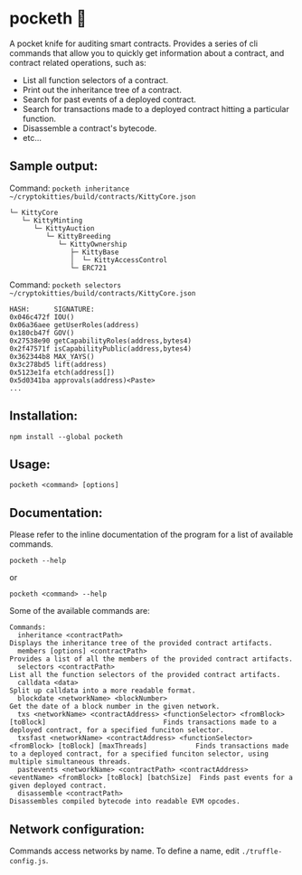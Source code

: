 # pocketh :rocket:
A pocket knife for auditing smart contracts. Provides a series of cli commands that allow you to quickly get information about a contract, and contract related operations, such as:
- List all function selectors of a contract.
- Print out the inheritance tree of a contract.
- Search for past events of a deployed contract.
- Search for transactions made to a deployed contract hitting a particular function.
- Disassemble a contract's bytecode.
- etc...

## Sample output:

Command:
`pocketh inheritance ~/cryptokitties/build/contracts/KittyCore.json`

```
└─ KittyCore
   └─ KittyMinting
      └─ KittyAuction
         └─ KittyBreeding
            └─ KittyOwnership
               ├─ KittyBase
               │  └─ KittyAccessControl
               └─ ERC721
```

Command:
`pocketh selectors ~/cryptokitties/build/contracts/KittyCore.json`

```
HASH:      SIGNATURE:
0x046c472f IOU()
0x06a36aee getUserRoles(address)
0x180cb47f GOV()
0x27538e90 getCapabilityRoles(address,bytes4)
0x2f47571f isCapabilityPublic(address,bytes4)
0x362344b8 MAX_YAYS()
0x3c278bd5 lift(address)
0x5123e1fa etch(address[])
0x5d0341ba approvals(address)<Paste>
...
```

## Installation:
```
npm install --global pocketh
```

## Usage:
```
pocketh <command> [options]
```

## Documentation:
Please refer to the inline documentation of the program for a list of available commands.

```
pocketh --help
```
or
```
pocketh <command> --help
```

Some of the available commands are:
```
Commands:
  inheritance <contractPath>                                                                               Displays the inheritance tree of the provided contract artifacts.
  members [options] <contractPath>                                                                         Provides a list of all the members of the provided contract artifacts.
  selectors <contractPath>                                                                                 List all the function selectors of the provided contract artifacts.
  calldata <data>                                                                                          Split up calldata into a more readable format.
  blockdate <networkName> <blockNumber>                                                                    Get the date of a block number in the given network.
  txs <networkName> <contractAddress> <functionSelector> <fromBlock> [toBlock]                             Finds transactions made to a deployed contract, for a specified funciton selector.
  txsfast <networkName> <contractAddress> <functionSelector> <fromBlock> [toBlock] [maxThreads]            Finds transactions made to a deployed contract, for a specified funciton selector, using multiple simultaneous threads.
  pastevents <networkName> <contractPath> <contractAddress> <eventName> <fromBlock> [toBlock] [batchSize]  Finds past events for a given deployed contract.
  disassemble <contractPath>                                                                               Disassembles compiled bytecode into readable EVM opcodes.
```

## Network configuration:
Commands access networks by name. To define a name, edit `./truffle-config.js`.
